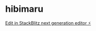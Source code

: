 # hibimaru

[Edit in StackBlitz next generation editor ⚡️](https://stackblitz.com/~/github.com/kaio1103/hibimaru)